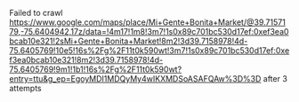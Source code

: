 Failed to crawl https://www.google.com/maps/place/Mi+Gente+Bonita+Market/@39.7157179,-75.6404942,17z/data=!4m17!1m8!3m7!1s0x89c701bc530d17ef:0xef3ea0bcab10e321!2sMi+Gente+Bonita+Market!8m2!3d39.7158978!4d-75.6405769!10e5!16s%2Fg%2F11t0k590wt!3m7!1s0x89c701bc530d17ef:0xef3ea0bcab10e321!8m2!3d39.7158978!4d-75.6405769!9m1!1b1!16s%2Fg%2F11t0k590wt?entry=ttu&g_ep=EgoyMDI1MDQyMy4wIKXMDSoASAFQAw%3D%3D after 3 attempts